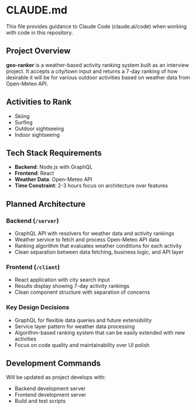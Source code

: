 # CLAUDE.md

This file provides guidance to Claude Code (claude.ai/code) when working with code in this repository.

## Project Overview

**geo-ranker** is a weather-based activity ranking system built as an interview project. It accepts a city/town input and returns a 7-day ranking of how desirable it will be for various outdoor activities based on weather data from Open-Meteo API.

## Activities to Rank
- Skiing
- Surfing 
- Outdoor sightseeing
- Indoor sightseeing

## Tech Stack Requirements
- **Backend**: Node.js with GraphQL
- **Frontend**: React
- **Weather Data**: Open-Meteo API
- **Time Constraint**: 2-3 hours focus on architecture over features

## Planned Architecture

### Backend (`/server`)
- GraphQL API with resolvers for weather data and activity rankings
- Weather service to fetch and process Open-Meteo API data
- Ranking algorithm that evaluates weather conditions for each activity
- Clean separation between data fetching, business logic, and API layer

### Frontend (`/client`)
- React application with city search input
- Results display showing 7-day activity rankings
- Clean component structure with separation of concerns

### Key Design Decisions
- GraphQL for flexible data queries and future extensibility
- Service layer pattern for weather data processing
- Algorithm-based ranking system that can be easily extended with new activities
- Focus on code quality and maintainability over UI polish

## Development Commands

Will be updated as project develops with:
- Backend development server
- Frontend development server
- Build and test scripts